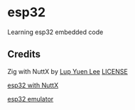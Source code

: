# esp32

Learning esp32 embedded code


## Credits

Zig with NuttX
 by [Lup Yuen Lee](https://zig.news/lupyuen/zig-on-risc-v-bl602-quick-peek-with-apache-nuttx-rtos-3apd) [LICENSE](https://github.com/lupyuen/zig-bl602-nuttx/blob/main/LICENSE)


[esp32 with NuttX](https://blog.espressif.com/getting-started-with-esp32-and-nuttx-fd3e1a3d182c?gi=523f4b1d78f9)

[esp32 emulator](https://github.com/espressif/qemu)

